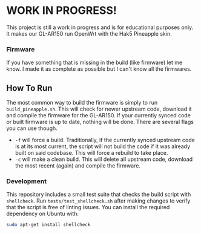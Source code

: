 # WORK IN PROGRESS!
This project is still a work in progress and is for educational purposes only. It makes our GL-AR150 run OpenWrt with the Hak5 Pineapple skin.

### Firmware
If you have something that is missing in the build (like firmware) let me know. I made it as complete as possible but I can't know all the firmwares.

## How To Run

The most common way to build the firmware is simply to run `build_pineapple.sh`. This will check for newer upstream code, download it and compile the firmware for the GL-AR150. If your currently synced code or built firmware is up to date, nothing will be done.
There are several flags you can use though.
- `-f` will force a build. Traditionally, if the currently synced upstream code is at its most current, the script will not build the code if it was already built on said codebase. This will force a rebuild to take place.
- `-c` will make a clean build. This will delete all upstream code, download the most recent (again) and compile the firmware.

### Development
This repository includes a small test suite that checks the build script with
`shellcheck`. Run `tests/test_shellcheck.sh` after making changes to verify that
the script is free of linting issues. You can install the required dependency on
Ubuntu with:

```bash
sudo apt-get install shellcheck
```
